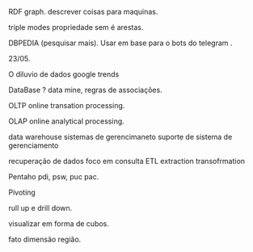 RDF graph.
descrever coisas para maquinas.

triple modes
  propriedade sem é arestas.
  
  DBPEDIA (pesquisar mais).
  Usar em base para o bots do telegram .
  
  
23/05.

O diluvio de dados
google trends

DataBase ?
data mine, regras de associações.

OLTP
online transation processing.

OLAP
online analytical processing.

data warehouse
sistemas de gerencimaneto
suporte de sistema de gerenciamento

recuperação de dados
foco em consulta
ETL
extraction
transofrmation

Pentaho
pdi, psw, puc pac.

Pivoting

rull up e drill down.

visualizar em forma de cubos.

fato
dimensão 
região.
